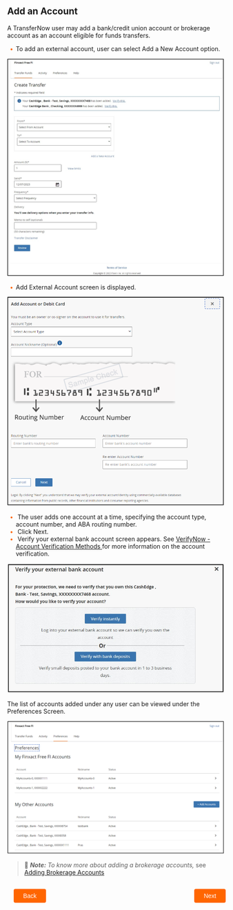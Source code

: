 ## Add an Account 

A TransferNow user may add a bank/credit union account or brokerage account as an account eligible for funds transfers.  

<div class="card-body">
<ul>
<li>To add an external account, user can select Add a New Account option. </li>
</ul>
</div> 


<center>

![Image](../../assets/images/add-an-account-create-transfer.png) <br />


</center>

<div class="card-body">
<ul>
<li>Add External Account screen is displayed. </li>
</ul>
</div> 


<center>

![Image](../../assets/images/add-account-debit-card.png) <br />


</center>


<div class="card-body">
    <ul>
        <li>
            The user adds one account at a time, specifying the account type, account number, and ABA routing number.
        </li>
        <li>
            Click Next.
        </li>
        <li>
            Verify your external bank account screen appears. See 
            <a href="https://qa-developerstudio.fiserv.com/product/VerifyNow/docs/?path=docs/verifynow-account-verification-method.md&branch=develop">
            VerifyNow - Account Verification Methods 
            </a> 
            for more information on the account verification. 
        </li>
    </ul>
</div> 


<center>

![Image](../../assets/images/verify-external-account.png) <br />


</center>


The list of accounts added under any user can be viewed under the Preferences Screen. 


<center>

![Image](../../assets/images/add-an-account-preferences.png) <br />


</center>


<!-- theme: info -->

> :memo: _**Note:** To know more about adding a brokerage accounts,_ see [Adding Brokerage Accounts](?path=docs/transfer-via-bank-accounts/add_brokerage.md)


<div class="add-an-account-button-container">
    <br>
    <div class="add-an-account-left-button">
        <a href="?path=docs/transfer-via-bank-accounts/transfer-via-bank-accounts.md">Back</a>
    </div>
    <div class="add-an-account-right-button">
        <a href="?path=docs/transfer-via-bank-accounts/account_verification.md">Next</a>
    </div>
</div>
<style>
    .add-an-account-button-container {
        position: relative;
        width: 100%;
        height: 30px;
        font-family: sans-serif;
        margin: 0px 15px;
    }
    .add-an-account-left-button a,
    .add-an-account-right-button a{
        position: absolute;
        display: inline;
        border: 0px;
        background: rgb(255, 102, 0);
        color: rgb(255, 255, 255);
        padding: 8px 22px;
        cursor: pointer;
        border-radius: 4px;                                
        text-align: center;
        text-decoration: none;
        transition: all 0.3s ease;
    }
    .add-an-account-left-button a{ 
        left: 0;
    }
    .add-an-account-right-button a{
        right: 12px;
    }
    .add-an-account-left-button a:hover,
    .add-an-account-right-button a:hover {
        color: #f60;
        background-color: white;
        border: 2px solid #f60;
    }
    .card-body ul {
        list-style: none;
        padding-left: 20px;
    }
    .card-body ul li::before {
        content: "\2022";
        font-size: 1em;
        color: #f60;
        display: inline-block;
        width: 1em;
        margin-left: -1em;
    }
</style>
